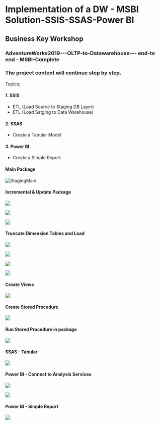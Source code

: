 # Implementation of a DW - MSBI Solution-SSIS-SSAS-Power BI
## Business Key Workshop
### AdventureWorks2019---OLTP-to-Datawarehouse--- end-to end - MSBI-Complete 

### The project content will continue step by step.
Topics;
#### 1. SSIS
  * ETL (Load Source to Staging DB Layer)
  * ETL (Load Satging to Data Warehouse)
#### 2. SSAS
  * Create a Tabular Model
#### 3. Power BI
  * Create a Simple Report


#### Main Package
![StagingMain](https://github.com/skrbyrm/AdventureWorks2019---OLTP-to-Datawarehouse---MSBI-Complete/blob/master/img/StagingMain.PNG)

#### Incremental & Update Package
![](https://github.com/skrbyrm/AdventureWorks2019---OLTP-to-Datawarehouse---MSBI-Complete/blob/master/img/IncrementalUpdateLoad.PNG)

![](https://github.com/skrbyrm/AdventureWorks2019---OLTP-to-Datawarehouse---MSBI-Complete/blob/master/img/IncUpdateTask.PNG)

![](https://github.com/skrbyrm/AdventureWorks2019---OLTP-to-Datawarehouse---MSBI-Complete/blob/master/img/UpdatedData.PNG)


#### Truncate Dimension Tables and Load
![](https://github.com/skrbyrm/AdventureWorks2019---OLTP-to-Datawarehouse---MSBI-Complete/blob/master/img/TablesTruncateLoad.PNG)

![](https://github.com/skrbyrm/AdventureWorks2019---OLTP-to-Datawarehouse---MSBI-Complete/blob/master/img/DervivedC-Expression.png)

![](https://github.com/skrbyrm/AdventureWorks2019---OLTP-to-Datawarehouse---MSBI-Complete/blob/master/img/ServerExecID.png)

![](https://github.com/skrbyrm/AdventureWorks2019---OLTP-to-Datawarehouse---MSBI-Complete/blob/master/img/SQLExecute.PNG)


#### Create Views
![](https://github.com/skrbyrm/AdventureWorks2019---OLTP-to-Datawarehouse---MSBI-Complete/blob/master/img/CreateViewsSSMS.PNG)


#### Create Stored Procedure
![](https://github.com/skrbyrm/AdventureWorks2019---OLTP-to-Datawarehouse---MSBI-Complete/blob/master/img/CreateStoredProc.PNG)

#### Run Stored Procedure in package
![](https://github.com/skrbyrm/AdventureWorks2019---OLTP-to-Datawarehouse---MSBI-Complete/blob/master/img/EXEC.PNG)

#### SSAS - Tabular

![](https://github.com/skrbyrm/AdventureWorks2019---OLTP-to-Datawarehouse---MSBI-Complete/blob/master/img/SSAS-Tabular.PNG)


#### Power BI - Connect to Analysis Services
![](https://github.com/skrbyrm/AdventureWorks2019---OLTP-to-Datawarehouse---MSBI-Complete/blob/master/img/powerSSAScon1.PNG)

![](https://github.com/skrbyrm/AdventureWorks2019---OLTP-to-Datawarehouse---MSBI-Complete/blob/master/img/powerSSAScon2.PNG)

#### Power BI - Simple Report
![](https://github.com/skrbyrm/AdventureWorks2019---OLTP-to-Datawarehouse---MSBI-Complete/blob/master/img/PowerBIReport.png)

